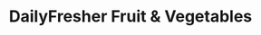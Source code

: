 ---
title: "DailyFresher Fruit & Vegetables"
url: /clifton-hill/dailyfresher-fruit-und-vegetables/
shop: Gemüse & Obst
---